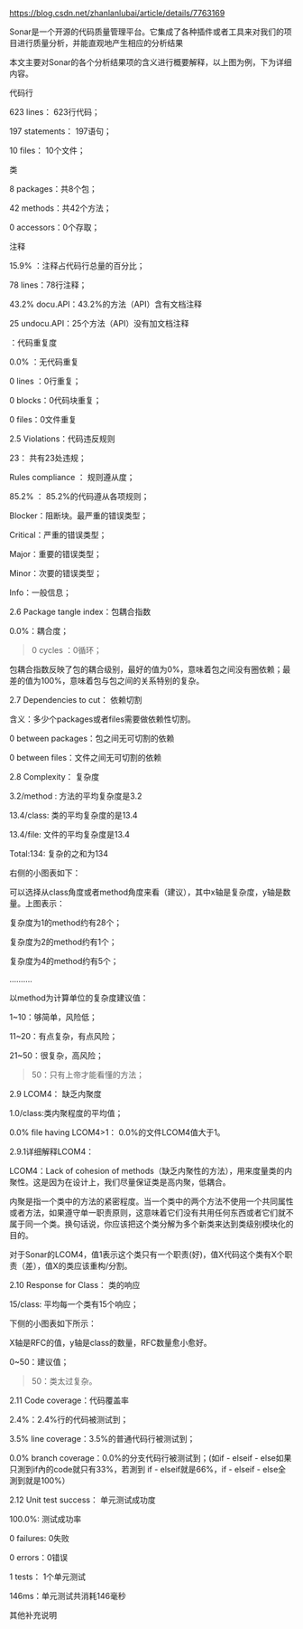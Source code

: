 

https://blog.csdn.net/zhanlanlubai/article/details/7763169

Sonar是一个开源的代码质量管理平台。它集成了各种插件或者工具来对我们的项目进行质量分析，并能直观地产生相应的分析结果

 

本文主要对Sonar的各个分析结果项的含义进行概要解释，以上图为例，下为详细内容。

代码行

623 lines： 623行代码；

197 statements： 197语句；

10 files： 10个文件；

类

8 packages：共8个包；

42 methods：共42个方法；

0 accessors：0个存取；

注释

15.9% ：注释占代码行总量的百分比；

78 lines：78行注释；

43.2% docu.API：43.2%的方法（API）含有文档注释

25 undocu.API：25个方法（API）没有加文档注释

：代码重复度

0.0% ：无代码重复

0 lines ：0行重复；

0 blocks：0代码块重复；

0 files：0文件重复

2.5 Violations：代码违反规则

23： 共有23处违规；

Rules compliance ： 规则遵从度；

85.2% ： 85.2%的代码遵从各项规则；

 

Blocker：阻断块。最严重的错误类型；

Critical：严重的错误类型；

Major：重要的错误类型；

Minor：次要的错误类型；

Info：一般信息；

2.6 Package tangle index：包耦合指数

0.0%：耦合度；

> 0 cycles ：0循环；

包耦合指数反映了包的耦合级别，最好的值为0%，意味着包之间没有圈依赖；最差的值为100%，意味着包与包之间的关系特别的复杂。

2.7 Dependencies to cut： 依赖切割

含义：多少个packages或者files需要做依赖性切割。

 

0 between packages：包之间无可切割的依赖

0 between files：文件之间无可切割的依赖

2.8 Complexity： 复杂度

3.2/method :  方法的平均复杂度是3.2

13.4/class:  类的平均复杂度的是13.4

13.4/file: 文件的平均复杂度是13.4

Total:134: 复杂的之和为134

 

右侧的小图表如下：

可以选择从class角度或者method角度来看（建议），其中x轴是复杂度，y轴是数量。上图表示：

复杂度为1的method约有28个；

复杂度为2的method约有1个；

复杂度为4的method约有5个；

……….

 

以method为计算单位的复杂度建议值：

1~10：够简单，风险低；

11~20：有点复杂，有点风险；

21~50：很复杂，高风险；

>50：只有上帝才能看懂的方法；

2.9 LCOM4： 缺乏内聚度

1.0/class:类内聚程度的平均值；

0.0% file having LCOM4>1： 0.0%的文件LCOM4值大于1。

2.9.1详细解释LCOM4：

LCOM4：Lack of cohesion of methods（缺乏内聚性的方法），用来度量类的内聚性。这是因为在设计上，我们尽量保证类是高内聚，低耦合。

内聚是指一个类中的方法的紧密程度。当一个类中的两个方法不使用一个共同属性或者方法，如果遵守单一职责原则，这意味着它们没有共用任何东西或者它们就不属于同一个类。换句话说，你应该把这个类分解为多个新类来达到类级别模块化的目的。

对于Sonar的LCOM4，值1表示这个类只有一个职责(好)，值X代码这个类有X个职责（差），值X的类应该重构/分割。

2.10 Response for Class： 类的响应

15/class: 平均每一个类有15个响应；

下侧的小图表如下所示：


X轴是RFC的值，y轴是class的数量，RFC数量愈小愈好。

0~50：建议值；

>50：类太过复杂。

2.11 Code coverage：代码覆盖率

2.4%：2.4%行的代码被测试到；

3.5% line coverage：3.5%的普通代码行被测试到；

0.0% branch coverage：0.0%的分支代码行被测试到；(如if - elseif - else如果只測到if內的code就只有33%，若測到 if - elseif就是66%，if - elseif - else全測到就是100%）

 

2.12 Unit test success： 单元测试成功度

100.0%: 测试成功率

0 failures: 0失败

0 errors：0错误

1 tests： 1个单元测试

146ms：单元测试共消耗146毫秒

 

其他补充说明